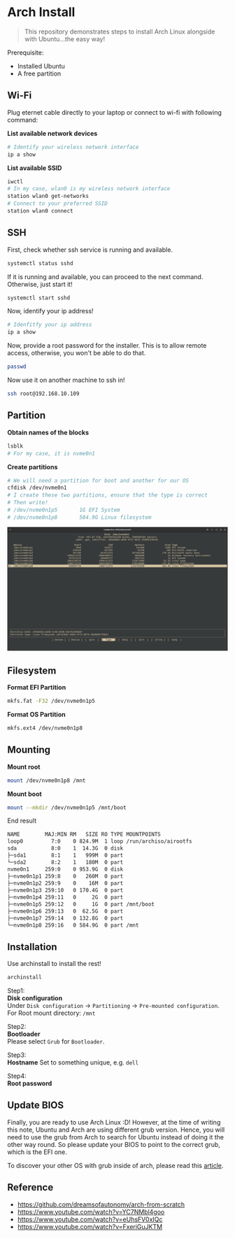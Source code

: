 # Arch Install

> This repository demonstrates steps to install Arch Linux alongside with Ubuntu...the easy way!

Prerequisite:
- Installed Ubuntu
- A free partition

## Wi-Fi

Plug eternet cable directly to your laptop or connect to wi-fi with following command:  

**List available network devices**  
```bash
# Identify your wireless network interface
ip a show
```

**List available SSID**  
```bash
iwctl
# In my case, wlan0 is my wireless network interface
station wlan0 get-networks
# Connect to your preferred SSID
station wlan0 connect
```

## SSH

First, check whether ssh service is running and available.  
```bash
systemctl status sshd
```

If it is running and available, you can proceed to the next command.
Otherwise, just start it!  
```bash
systemctl start sshd
```

Now, identify your ip address!  
```bash
# Idenfitfy your ip address
ip a show
```

Now, provide a root password for the installer.
This is to allow remote access, otherwise, you won't be able to do that.  
```bash
passwd
```

Now use it on another machine to ssh in!  
```bash
ssh root@192.168.10.109
```

## Partition

**Obtain names of the blocks**  
```bash
lsblk
# For my case, it is nvme0n1
```

**Create partitions**  
```bash
# We will need a partition for boot and another for our OS
cfdisk /dev/nvme0n1
# I create these two partitions, ensure that the type is correct
# Then write!
# /dev/nvme0n1p5       1G EFI System
# /dev/nvme0n1p8       584.9G Linux filesystem
```

![img](./resources/create_partition.png)


## Filesystem

**Format EFI Partition**  
```bash
mkfs.fat -F32 /dev/nvme0n1p5
```

**Format OS Partition**  
```bash
mkfs.ext4 /dev/nvme0n1p8
```

## Mounting

**Mount root**  
```bash
mount /dev/nvme0n1p8 /mnt
```

**Mount boot**  
```bash
mount --mkdir /dev/nvme0n1p5 /mnt/boot
```

End result
```
NAME        MAJ:MIN RM   SIZE RO TYPE MOUNTPOINTS
loop0         7:0    0 824.9M  1 loop /run/archiso/airootfs
sda           8:0    1  14.3G  0 disk
├─sda1        8:1    1   999M  0 part
└─sda2        8:2    1   180M  0 part
nvme0n1     259:0    0 953.9G  0 disk
├─nvme0n1p1 259:8    0   260M  0 part
├─nvme0n1p2 259:9    0    16M  0 part
├─nvme0n1p3 259:10   0 170.4G  0 part
├─nvme0n1p4 259:11   0     2G  0 part
├─nvme0n1p5 259:12   0     1G  0 part /mnt/boot
├─nvme0n1p6 259:13   0  62.5G  0 part
├─nvme0n1p7 259:14   0 132.8G  0 part
└─nvme0n1p8 259:16   0 584.9G  0 part /mnt
```

## Installation

Use archinstall to install the rest!  

```bash
archinstall
```

Step1:  
**Disk configuration**  
Under `Disk configuration` -> `Partitioning` -> `Pre-mounted configuration`.
For Root mount directory: `/mnt`  

Step2:  
**Bootloader**  
Please select `Grub` for `Bootloader`.

Step3:  
**Hostname**
Set to something unique, e.g. `dell`

Step4:  
**Root password**

## Update BIOS

Finally, you are ready to use Arch Linux :D!
However, at the time of writing this note,
Ubuntu and Arch are using different grub version.
Hence, you will need to use the grub from Arch to search for Ubuntu 
instead of doing it the other way round. So please update your
BIOS to point to the correct grub, which is the EFI one.  

To discover your other OS with grub inside of arch, please read
this [article](https://github.com/BruceChanJianLe/linux-grub).

## Reference

- https://github.com/dreamsofautonomy/arch-from-scratch
- https://www.youtube.com/watch?v=YC7NMbl4goo
- https://www.youtube.com/watch?v=eUhsFV0xIQc
- https://www.youtube.com/watch?v=FxeriGuJKTM
